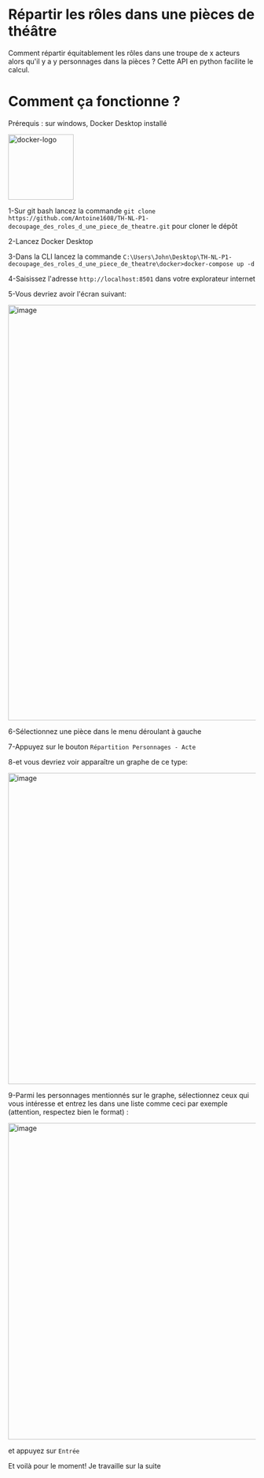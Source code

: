 # Répartir les rôles dans une pièces de théâtre
Comment répartir équitablement les rôles dans une troupe de x acteurs alors qu'il y a y personnages dans la pièces ?
Cette API en python facilite le calcul.

# Comment ça fonctionne ?
Prérequis : sur windows, Docker Desktop installé

<img width="133" alt="docker-logo" src="https://github.com/Antoine1608/TH-NL-P1-decoupage_des_roles_d_une_piece_de_theatre/assets/75375490/6c7d871b-592b-4fe9-addd-e03c670271bf">

1-Sur git bash lancez la commande `git clone https://github.com/Antoine1608/TH-NL-P1-decoupage_des_roles_d_une_piece_de_theatre.git` pour cloner le dépôt

2-Lancez Docker Desktop

3-Dans la CLI lancez la commande `C:\Users\John\Desktop\TH-NL-P1-decoupage_des_roles_d_une_piece_de_theatre\docker>docker-compose up -d`

4-Saisissez l'adresse `http://localhost:8501` dans votre explorateur internet

5-Vous devriez avoir l'écran suivant:

<img width="845" alt="image" src="https://github.com/Antoine1608/TH-NL-P1-decoupage_des_roles_d_une_piece_de_theatre/assets/75375490/f32cbe5c-712d-4b39-8e85-c99eda29937c">

6-Sélectionnez une pièce dans le menu déroulant à gauche

7-Appuyez sur le bouton `Répartition Personnages - Acte`

8-et vous devriez voir apparaître un graphe de ce type:

<img width="633" alt="image" src="https://github.com/Antoine1608/TH-NL-P1-decoupage_des_roles_d_une_piece_de_theatre/assets/75375490/97278232-0928-4e58-a8b7-22c47509ed10">

9-Parmi les personnages mentionnés sur le graphe, sélectionnez ceux qui vous intéresse et entrez les dans une liste comme ceci par exemple (attention, respectez bien le format) :

<img width="644" alt="image" src="https://github.com/Antoine1608/TH-NL-P1-decoupage_des_roles_d_une_piece_de_theatre/assets/75375490/3ee14e3f-19ae-43d0-88fe-aae2fc03c380">

et appuyez sur `Entrée` 

Et voilà pour le moment! Je travaille sur la suite




